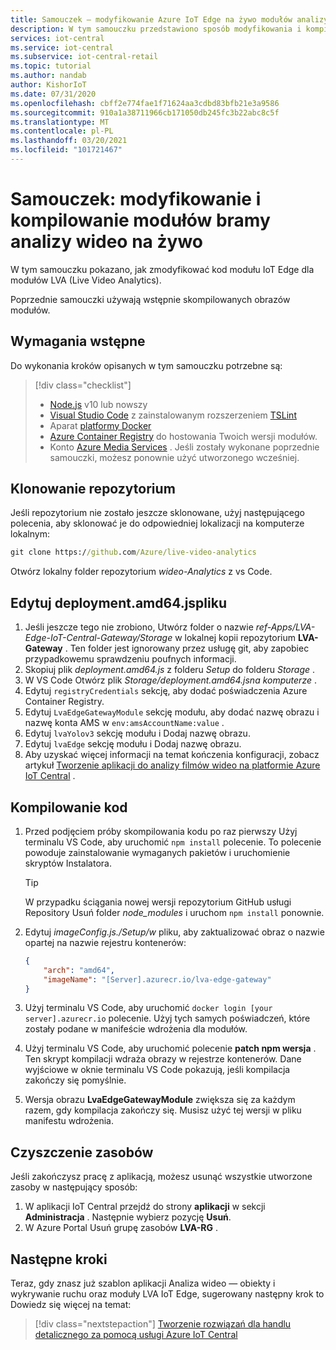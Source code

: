 ```yaml
---
title: Samouczek — modyfikowanie Azure IoT Edge na żywo modułów analizy wideo
description: W tym samouczku przedstawiono sposób modyfikowania i kompilowania dynamicznych modułów bramy analitycznych filmów wideo, które są używane przez szablon aplikacji Analiza wideo — obiekt i ruch.
services: iot-central
ms.service: iot-central
ms.subservice: iot-central-retail
ms.topic: tutorial
ms.author: nandab
author: KishorIoT
ms.date: 07/31/2020
ms.openlocfilehash: cbff2e774fae1f71624aa3cdbd83bfb21e3a9586
ms.sourcegitcommit: 910a1a38711966cb171050db245fc3b22abc8c5f
ms.translationtype: MT
ms.contentlocale: pl-PL
ms.lasthandoff: 03/20/2021
ms.locfileid: "101721467"
---
```

# <a name="tutorial-modify-and-build-the-live-video-analytics-gateway-modules"></a>Samouczek: modyfikowanie i kompilowanie modułów bramy analizy wideo na żywo

W tym samouczku pokazano, jak zmodyfikować kod modułu IoT Edge dla modułów LVA (Live Video Analytics).

Poprzednie samouczki używają wstępnie skompilowanych obrazów modułów.

## <a name="prerequisites"></a>Wymagania wstępne

Do wykonania kroków opisanych w tym samouczku potrzebne są:


> [!div class="checklist"]
> * [Node.js](https://nodejs.org/en/download/) v10 lub nowszy
> * [Visual Studio Code](https://code.visualstudio.com/Download) z zainstalowanym rozszerzeniem [TSLint](https://marketplace.visualstudio.com/items?itemName=ms-vscode.vscode-typescript-tslint-plugin)
> * Aparat [platformy Docker](https://www.docker.com/products/docker-desktop)
> * [Azure Container Registry](../../container-registry/index.yml) do hostowania Twoich wersji modułów.
> * Konto [Azure Media Services](../../media-services/index.yml) . Jeśli zostały wykonane poprzednie samouczki, możesz ponownie użyć utworzonego wcześniej.

## <a name="clone-the-repository"></a>Klonowanie repozytorium

Jeśli repozytorium nie zostało jeszcze sklonowane, użyj następującego polecenia, aby sklonować je do odpowiedniej lokalizacji na komputerze lokalnym:

```cmd
git clone https://github.com/Azure/live-video-analytics
```

Otwórz lokalny folder repozytorium *wideo-Analytics* z vs Code.

## <a name="edit-the-deploymentamd64json-file"></a>Edytuj deployment.amd64.jspliku

1. Jeśli jeszcze tego nie zrobiono, Utwórz folder o nazwie *ref-Apps/LVA-Edge-IoT-Central-Gateway/Storage* w lokalnej kopii repozytorium **LVA-Gateway** . Ten folder jest ignorowany przez usługę git, aby zapobiec przypadkowemu sprawdzeniu poufnych informacji.
1. Skopiuj plik *deployment.amd64.js* z folderu *Setup* do folderu *Storage* .
1. W VS Code Otwórz plik *Storage/deployment.amd64.jsna komputerze* .
1. Edytuj `registryCredentials` sekcję, aby dodać poświadczenia Azure Container Registry.
1. Edytuj `LvaEdgeGatewayModule` sekcję modułu, aby dodać nazwę obrazu i nazwę konta AMS w `env:amsAccountName:value` .
1. Edytuj `lvaYolov3` sekcję modułu i Dodaj nazwę obrazu.
1. Edytuj `lvaEdge` sekcję modułu i Dodaj nazwę obrazu.
1. Aby uzyskać więcej informacji na temat kończenia konfiguracji, zobacz artykuł [Tworzenie aplikacji do analizy filmów wideo na platformie Azure IoT Central](tutorial-video-analytics-create-app-yolo-v3.md) .

## <a name="build-the-code"></a>Kompilowanie kod

1. Przed podjęciem próby skompilowania kodu po raz pierwszy Użyj terminalu VS Code, aby uruchomić `npm install` polecenie. To polecenie powoduje zainstalowanie wymaganych pakietów i uruchomienie skryptów Instalatora.

    > [!TIP]
    > W przypadku ściągania nowej wersji repozytorium GitHub usługi Repository Usuń folder *node_modules* i uruchom `npm install` ponownie.

1. Edytuj *imageConfig.js./Setup/w* pliku, aby zaktualizować obraz o nazwie opartej na nazwie rejestru kontenerów:

    ```json
    {
        "arch": "amd64",
        "imageName": "[Server].azurecr.io/lva-edge-gateway"
    }
    ```

1. Użyj terminalu VS Code, aby uruchomić `docker login [your server].azurecr.io` polecenie. Użyj tych samych poświadczeń, które zostały podane w manifeście wdrożenia dla modułów.

1. Użyj terminalu VS Code, aby uruchomić polecenie **patch npm wersja** . Ten skrypt kompilacji wdraża obrazy w rejestrze kontenerów. Dane wyjściowe w oknie terminalu VS Code pokazują, jeśli kompilacja zakończy się pomyślnie.

1. Wersja obrazu **LvaEdgeGatewayModule** zwiększa się za każdym razem, gdy kompilacja zakończy się. Musisz użyć tej wersji w pliku manifestu wdrożenia.

## <a name="clean-up-resources"></a>Czyszczenie zasobów

Jeśli zakończysz pracę z aplikacją, możesz usunąć wszystkie utworzone zasoby w następujący sposób:

1. W aplikacji IoT Central przejdź do strony **aplikacji** w sekcji **Administracja** . Następnie wybierz pozycję **Usuń**.
1. W Azure Portal Usuń grupę zasobów **LVA-RG** .

## <a name="next-steps"></a>Następne kroki

Teraz, gdy znasz już szablon aplikacji Analiza wideo — obiekty i wykrywanie ruchu oraz moduły LVA IoT Edge, sugerowany następny krok to Dowiedz się więcej na temat:

> [!div class="nextstepaction"]
> [Tworzenie rozwiązań dla handlu detalicznego za pomocą usługi Azure IoT Central](overview-iot-central-retail.md)